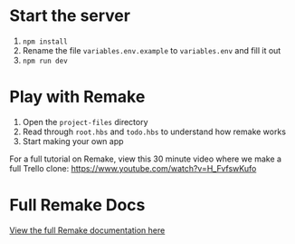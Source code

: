 # Start the server

1. `npm install`
2. Rename the file `variables.env.example` to `variables.env` and fill it out
3. `npm run dev` 

# Play with Remake

1. Open the `project-files` directory
2. Read through `root.hbs` and `todo.hbs` to understand how remake works
3. Start making your own app

For a full tutorial on Remake, view this 30 minute video where we make a full Trello clone: https://www.youtube.com/watch?v=H_FvfswKufo

# Full Remake Docs

[View the full Remake documentation here](https://remaketheweb.com)